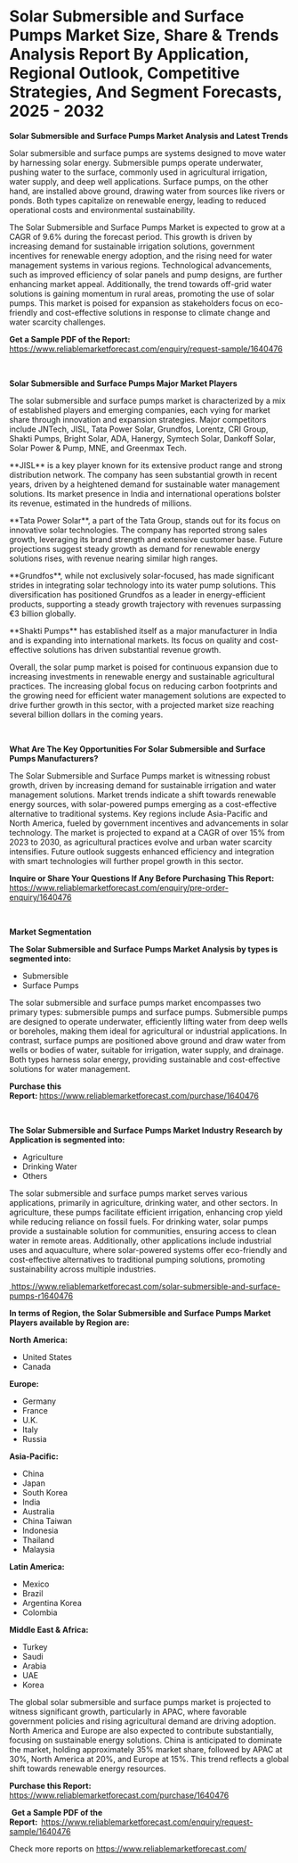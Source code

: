 <p><h1>Solar Submersible and Surface Pumps Market Size, Share & Trends Analysis Report By Application, Regional Outlook, Competitive Strategies, And Segment Forecasts, 2025 - 2032</h1></p><p><strong>Solar Submersible and Surface Pumps Market Analysis and Latest Trends</strong></p>
<p><p>Solar submersible and surface pumps are systems designed to move water by harnessing solar energy. Submersible pumps operate underwater, pushing water to the surface, commonly used in agricultural irrigation, water supply, and deep well applications. Surface pumps, on the other hand, are installed above ground, drawing water from sources like rivers or ponds. Both types capitalize on renewable energy, leading to reduced operational costs and environmental sustainability.</p><p>The Solar Submersible and Surface Pumps Market is expected to grow at a CAGR of 9.6% during the forecast period. This growth is driven by increasing demand for sustainable irrigation solutions, government incentives for renewable energy adoption, and the rising need for water management systems in various regions. Technological advancements, such as improved efficiency of solar panels and pump designs, are further enhancing market appeal. Additionally, the trend towards off-grid water solutions is gaining momentum in rural areas, promoting the use of solar pumps. This market is poised for expansion as stakeholders focus on eco-friendly and cost-effective solutions in response to climate change and water scarcity challenges.</p></p>
<p><strong>Get a Sample PDF of the Report:&nbsp;</strong> <a href="https://www.reliablemarketforecast.com/enquiry/request-sample/1640476?utm_campaign=2242&utm_medium=2&utm_source=Github&utm_content=ia&utm_term=27022025&utm_id=solar-submersible-and-surface-pumps">https://www.reliablemarketforecast.com/enquiry/request-sample/1640476</a></p>
<p>&nbsp;</p>
<p><strong>Solar Submersible and Surface Pumps Major Market Players</strong></p>
<p><p>The solar submersible and surface pumps market is characterized by a mix of established players and emerging companies, each vying for market share through innovation and expansion strategies. Major competitors include JNTech, JISL, Tata Power Solar, Grundfos, Lorentz, CRI Group, Shakti Pumps, Bright Solar, ADA, Hanergy, Symtech Solar, Dankoff Solar, Solar Power & Pump, MNE, and Greenmax Tech.</p><p>**JISL** is a key player known for its extensive product range and strong distribution network. The company has seen substantial growth in recent years, driven by a heightened demand for sustainable water management solutions. Its market presence in India and international operations bolster its revenue, estimated in the hundreds of millions.</p><p>**Tata Power Solar**, a part of the Tata Group, stands out for its focus on innovative solar technologies. The company has reported strong sales growth, leveraging its brand strength and extensive customer base. Future projections suggest steady growth as demand for renewable energy solutions rises, with revenue nearing similar high ranges.</p><p>**Grundfos**, while not exclusively solar-focused, has made significant strides in integrating solar technology into its water pump solutions. This diversification has positioned Grundfos as a leader in energy-efficient products, supporting a steady growth trajectory with revenues surpassing €3 billion globally. </p><p>**Shakti Pumps** has established itself as a major manufacturer in India and is expanding into international markets. Its focus on quality and cost-effective solutions has driven substantial revenue growth. </p><p>Overall, the solar pump market is poised for continuous expansion due to increasing investments in renewable energy and sustainable agricultural practices. The increasing global focus on reducing carbon footprints and the growing need for efficient water management solutions are expected to drive further growth in this sector, with a projected market size reaching several billion dollars in the coming years.</p></p>
<p>&nbsp;</p>
<p><strong>What Are The Key Opportunities For Solar Submersible and Surface Pumps Manufacturers?</strong></p>
<p><p>The Solar Submersible and Surface Pumps market is witnessing robust growth, driven by increasing demand for sustainable irrigation and water management solutions. Market trends indicate a shift towards renewable energy sources, with solar-powered pumps emerging as a cost-effective alternative to traditional systems. Key regions include Asia-Pacific and North America, fueled by government incentives and advancements in solar technology. The market is projected to expand at a CAGR of over 15% from 2023 to 2030, as agricultural practices evolve and urban water scarcity intensifies. Future outlook suggests enhanced efficiency and integration with smart technologies will further propel growth in this sector.</p></p>
<p><strong>Inquire or Share Your Questions If Any Before Purchasing This Report:</strong> <a href="https://www.reliablemarketforecast.com/enquiry/pre-order-enquiry/1640476?utm_campaign=2242&utm_medium=2&utm_source=Github&utm_content=ia&utm_term=27022025&utm_id=solar-submersible-and-surface-pumps">https://www.reliablemarketforecast.com/enquiry/pre-order-enquiry/1640476</a></p>
<p>&nbsp;</p>
<p><strong>Market Segmentation</strong></p>
<p><strong>The Solar Submersible and Surface Pumps Market Analysis by types is segmented into:</strong></p>
<p><ul><li>Submersible</li><li>Surface Pumps</li></ul></p>
<p><p>The solar submersible and surface pumps market encompasses two primary types: submersible pumps and surface pumps. Submersible pumps are designed to operate underwater, efficiently lifting water from deep wells or boreholes, making them ideal for agricultural or industrial applications. In contrast, surface pumps are positioned above ground and draw water from wells or bodies of water, suitable for irrigation, water supply, and drainage. Both types harness solar energy, providing sustainable and cost-effective solutions for water management.</p></p>
<p><strong>Purchase this Report:&nbsp;</strong><a href="https://www.reliablemarketforecast.com/purchase/1640476?utm_campaign=2242&utm_medium=2&utm_source=Github&utm_content=ia&utm_term=27022025&utm_id=solar-submersible-and-surface-pumps">https://www.reliablemarketforecast.com/purchase/1640476</a></p>
<p>&nbsp;</p>
<p><strong>The Solar Submersible and Surface Pumps Market Industry Research by Application is segmented into:</strong></p>
<p><ul><li>Agriculture</li><li>Drinking Water</li><li>Others</li></ul></p>
<p><p>The solar submersible and surface pumps market serves various applications, primarily in agriculture, drinking water, and other sectors. In agriculture, these pumps facilitate efficient irrigation, enhancing crop yield while reducing reliance on fossil fuels. For drinking water, solar pumps provide a sustainable solution for communities, ensuring access to clean water in remote areas. Additionally, other applications include industrial uses and aquaculture, where solar-powered systems offer eco-friendly and cost-effective alternatives to traditional pumping solutions, promoting sustainability across multiple industries.</p></p>
<p><a href="https://www.reliablemarketforecast.com/solar-submersible-and-surface-pumps-r1640476?utm_campaign=2242&utm_medium=2&utm_source=Github&utm_content=ia&utm_term=27022025&utm_id=solar-submersible-and-surface-pumps">&nbsp;https://www.reliablemarketforecast.com/solar-submersible-and-surface-pumps-r1640476</a></p>
<p><strong>In terms of Region, the Solar Submersible and Surface Pumps Market Players available by Region are:</strong></p>
<p>
    <p> <strong> North America: </strong>
        <ul>
            <li>United States</li>
            <li>Canada</li>
        </ul>
        </p> 
    <p> <strong> Europe: </strong>
        <ul>
            <li>Germany</li>
            <li>France</li>
            <li>U.K.</li>
            <li>Italy</li>
            <li>Russia</li>
        </ul>
        </p> 
    <p> <strong> Asia-Pacific: </strong>
        <ul>
            <li>China</li>
            <li>Japan</li>
            <li>South Korea</li>
            <li>India</li>
            <li>Australia</li>
            <li>China Taiwan</li>
            <li>Indonesia</li>
            <li>Thailand</li>
            <li>Malaysia</li>
        </ul>
        </p> 
    <p> <strong> Latin America: </strong>
        <ul>
            <li>Mexico</li>
            <li>Brazil</li>
            <li>Argentina Korea</li>
            <li>Colombia</li>
        </ul>
        </p> 
    <p> <strong> Middle East & Africa: </strong>
        <ul>
            <li>Turkey</li>
            <li>Saudi</li>
            <li>Arabia</li>
            <li>UAE</li>
            <li>Korea</li>
        </ul>
    </p>
    </p>
<p><p>The global solar submersible and surface pumps market is projected to witness significant growth, particularly in APAC, where favorable government policies and rising agricultural demand are driving adoption. North America and Europe are also expected to contribute substantially, focusing on sustainable energy solutions. China is anticipated to dominate the market, holding approximately 35% market share, followed by APAC at 30%, North America at 20%, and Europe at 15%. This trend reflects a global shift towards renewable energy resources.</p></p>
<p><strong>Purchase this Report: </strong><a href="https://www.reliablemarketforecast.com/purchase/1640476?utm_campaign=2242&utm_medium=2&utm_source=Github&utm_content=ia&utm_term=27022025&utm_id=solar-submersible-and-surface-pumps">https://www.reliablemarketforecast.com/purchase/1640476</a></p>
<p>&nbsp;<strong>Get a Sample PDF of the Report:&nbsp;&nbsp;</strong><a href="https://www.reliablemarketforecast.com/enquiry/request-sample/1640476?utm_campaign=2242&utm_medium=2&utm_source=Github&utm_content=ia&utm_term=27022025&utm_id=solar-submersible-and-surface-pumps">https://www.reliablemarketforecast.com/enquiry/request-sample/1640476</a></p>
<p><strong></strong></p>
<p>Check more reports on <a href="https://www.reliablemarketforecast.com/?utm_campaign=2242&utm_medium=2&utm_source=Github&utm_content=ia&utm_term=27022025&utm_id=solar-submersible-and-surface-pumps">https://www.reliablemarketforecast.com/</a></p>